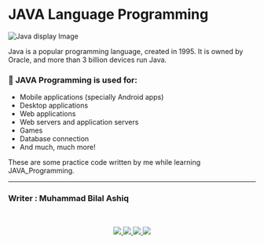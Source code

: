 #   JAVA Language Programming

![Java display Image](java.png)

Java is a popular programming language, created in 1995.
It is owned by Oracle, and more than 3 billion devices run Java.


### :pushpin: JAVA Programming is used for:
- Mobile applications (specially Android apps)
- Desktop applications
- Web applications
- Web servers and application servers
- Games
- Database connection
- And much, much more!

These are some practice code written by me while learning JAVA_Programming.


***
### Writer : Muhammad Bilal Ashiq 

<br />

<p align="center">
  <a href="https://github.com/thecallmeBilalAshiq">
    <img src="https://skillicons.dev/icons?i=github" />
  </a>
  <a href="https://www.linkedin.com/in/bilal-ashiq/">
    <img src="https://skillicons.dev/icons?i=linkedin" />
  </a>
    <a href="bashiq031@gmail.com">
    <img src="https://skillicons.dev/icons?i=gmail" />
  </a>
    <a href="https://www.instagram.com/theycallme_bilal_ashiq/">
    <img src="https://skillicons.dev/icons?i=instagram" />
      
  </a>
  
</p>
